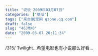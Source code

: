 ```yaml
---
title: "说说 2009年03月07日"
categories: ["嘀咕"]
tags: ["来自QQ空间 qzone.qq.com"]
draft: false
slug: "46JMX0"
date: "2009-03-07 20:11:34"
---
```


/315/ Twilight...希望电影也有小说那么好看...
